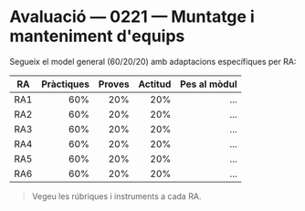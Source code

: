 # Avaluació — 0221 — Muntatge i manteniment d'equips

Segueix el model general (60/20/20) amb adaptacions específiques per RA:

| RA | Pràctiques | Proves | Actitud | Pes al mòdul |
|---|---:|---:|---:|---:|
| RA1 | 60% | 20% | 20% | ... |
| RA2 | 60% | 20% | 20% | ... |
| RA3 | 60% | 20% | 20% | ... |
| RA4 | 60% | 20% | 20% | ... |
| RA5 | 60% | 20% | 20% | ... |
| RA6 | 60% | 20% | 20% | ... |

> Vegeu les rúbriques i instruments a cada RA.